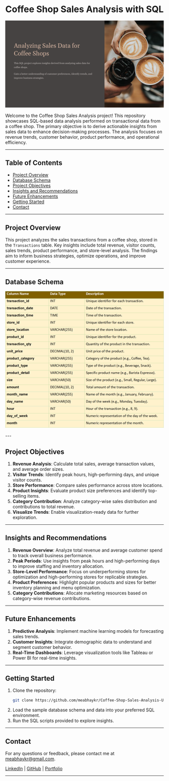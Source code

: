 <h1 align="center">Coffee Shop Sales Analysis with SQL</h1>

<p align="center">
    <img src="https://github.com/meabhaykr/Coffee-Shop-Sales-Analysis-Using-SQL/blob/main/Header.png" alt="Header">
</p>

Welcome to the Coffee Shop Sales Analysis project! This repository showcases SQL-based data analysis performed on transactional data from a coffee shop. The primary objective is to derive actionable insights from sales data to enhance decision-making processes. The analysis focuses on revenue trends, customer behavior, product performance, and operational efficiency.

---

## Table of Contents

- [Project Overview](#project-overview)
- [Database Schema](#database-schema)
- [Project Objectives](#project-objectives)
- [Insights and Recommendations](#insights-and-recommendations)
- [Future Enhancements](#future-enhancements)
- [Getting Started](#getting-started)
- [Contact](#contact)

---

## **Project Overview**

This project analyzes the sales transactions from a coffee shop, stored in the `Transactions` table. Key insights include total revenue, visitor counts, sales trends, product performance, and store-level analysis. The findings aim to inform business strategies, optimize operations, and improve customer experience.

---

## **Database Schema**

<p align="center">
    <img src="https://github.com/meabhaykr/Coffee-Shop-Sales-Analysis-Using-SQL/blob/main/Transactions%20Table.png" alt="Transactions Table">
</p>
---

## **Project Objectives**

1. **Revenue Analysis**: Calculate total sales, average transaction values, and average order sizes.  
2. **Visitor Trends**: Identify peak hours, high-performing days, and unique visitor counts.  
3. **Store Performance**: Compare sales performance across store locations.  
4. **Product Insights**: Evaluate product size preferences and identify top-selling items.  
5. **Category Contribution**: Analyze category-wise sales distribution and contributions to total revenue.  
6. **Visualize Trends**: Enable visualization-ready data for further exploration.
---

## **Insights and Recommendations**

1. **Revenue Overview**: Analyze total revenue and average customer spend to track overall business performance.  
2. **Peak Periods**: Use insights from peak hours and high-performing days to improve staffing and inventory allocation.  
3. **Store-Level Performance**: Focus on underperforming stores for optimization and high-performing stores for replicable strategies.  
4. **Product Preferences**: Highlight popular products and sizes for better inventory planning and menu optimization.  
5. **Category Contributions**: Allocate marketing resources based on category-wise revenue contributions.

---

## **Future Enhancements**

1. **Predictive Analysis**: Implement machine learning models for forecasting sales trends.  
2. **Customer Insights**: Integrate demographic data to understand and segment customer behavior.  
3. **Real-Time Dashboards**: Leverage visualization tools like Tableau or Power BI for real-time insights.

---

## **Getting Started**

1. Clone the repository:  
   ```bash
   git clone https://github.com/meabhaykr/Coffee-Shop-Sales-Analysis-Using-SQL
   ```
2. Load the sample database schema and data into your preferred SQL environment.  
3. Run the SQL scripts provided to explore insights.

---
## Contact

For any questions or feedback, please contact me at [meabhaykr@gmail.com](mailto:meabhaykr@gmail.com).

[LinkedIn](https://www.linkedin.com/in/meabhaykr) | [GitHub](https://github.com/meabhaykr) | [Portfolio](https://meabhaykr.github.io)


---
